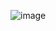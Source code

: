 ![image](https://github.com/130552z2302/130552z2302/assets/148039029/a82cf361-2e1d-4459-94ac-6f689383a87e)
